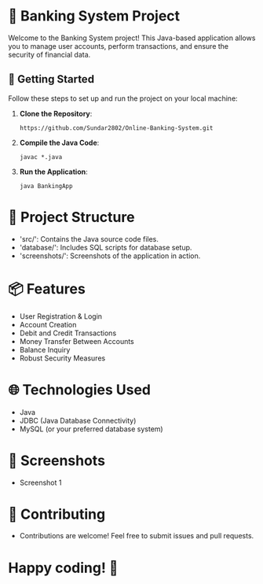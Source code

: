 # 🏦 Banking System Project

Welcome to the Banking System project! This Java-based application allows you to manage user accounts, perform transactions, and ensure the security of financial data.

## 🚀 Getting Started

Follow these steps to set up and run the project on your local machine:

1. **Clone the Repository**: 
   ```shell
   https://github.com/Sundar2802/Online-Banking-System.git
2. **Compile the Java Code**:

   ```shell
   javac *.java
3. **Run the Application**:

   ```shell
   java BankingApp

# 📂 Project Structure
- 'src/': Contains the Java source code files.
- 'database/': Includes SQL scripts for database setup.
- 'screenshots/': Screenshots of the application in action.

# 📦 Features
- User Registration & Login
- Account Creation
- Debit and Credit Transactions
- Money Transfer Between Accounts
- Balance Inquiry
- Robust Security Measures

# 🌐 Technologies Used
- Java
- JDBC (Java Database Connectivity)
- MySQL (or your preferred database system)

# 📸 Screenshots
- Screenshot 1

# 🤝 Contributing
- Contributions are welcome! Feel free to submit issues and pull requests.

# Happy coding! 🎉
